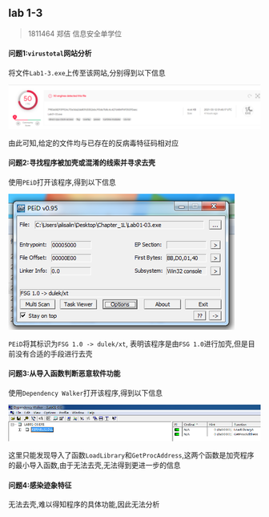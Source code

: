 ## lab 1-3

> 1811464 郑佶 信息安全单学位

#### 问题1:`virustotal`网站分析

将文件`Lab1-3.exe`上传至该网站,分别得到以下信息

![image-1](../IMG/LAB1-3-1.png)

由此可知,给定的文件均与已存在的反病毒特征码相对应



#### 问题2:寻找程序被加壳或混淆的线索并寻求去壳

使用`PEiD`打开该程序,得到以下信息

![image-2](../IMG/LAB1-3-2.png)

`PEiD`将其标识为`FSG 1.0 -> dulek/xt`, 表明该程序是由`FSG 1.0`进行加壳,但是目前没有合适的手段进行去壳



#### 问题3:从导入函数判断恶意软件功能

使用`Dependency Walker`打开该程序,得到以下信息

![image-3](../IMG/LAB1-3-3.png)

这里只能发现导入了函数`LoadLibrary`和`GetProcAddress`,这两个函数是加壳程序的最小导入函数,由于无法去壳,无法得到更进一步的信息



#### 问题4:感染迹象特征

无法去壳,难以得知程序的具体功能,因此无法分析